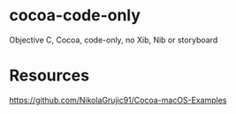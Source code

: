 # cocoa-code-only
Objective C, Cocoa, code-only, no Xib, Nib or storyboard

# Resources
https://github.com/NikolaGrujic91/Cocoa-macOS-Examples
